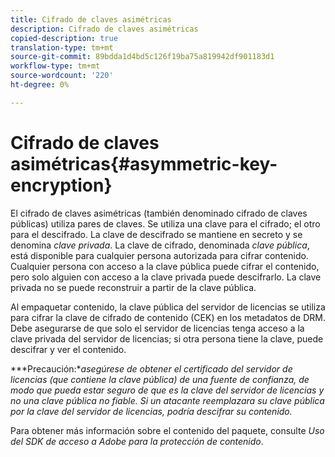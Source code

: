 ```yaml
---
title: Cifrado de claves asimétricas
description: Cifrado de claves asimétricas
copied-description: true
translation-type: tm+mt
source-git-commit: 89bdda1d4bd5c126f19ba75a819942df901183d1
workflow-type: tm+mt
source-wordcount: '220'
ht-degree: 0%

---
```



# Cifrado de claves asimétricas{#asymmetric-key-encryption}

El cifrado de claves asimétricas (también denominado cifrado de claves públicas) utiliza pares de claves. Se utiliza una clave para el cifrado; el otro para el descifrado. La clave de descifrado se mantiene en secreto y se denomina *clave privada*. La clave de cifrado, denominada *clave pública*, está disponible para cualquier persona autorizada para cifrar contenido. Cualquier persona con acceso a la clave pública puede cifrar el contenido, pero solo alguien con acceso a la clave privada puede descifrarlo. La clave privada no se puede reconstruir a partir de la clave pública.

Al empaquetar contenido, la clave pública del servidor de licencias se utiliza para cifrar la clave de cifrado de contenido (CEK) en los metadatos de DRM. Debe asegurarse de que solo el servidor de licencias tenga acceso a la clave privada del servidor de licencias; si otra persona tiene la clave, puede descifrar y ver el contenido.

***Precaución:**asegúrese de obtener el certificado del servidor de licencias (que contiene la clave pública) de una fuente de confianza, de modo que pueda estar seguro de que es la clave del servidor de licencias y no una clave pública no fiable. Si un atacante reemplazara su clave pública por la clave del servidor de licencias, podría descifrar su contenido.*

Para obtener más información sobre el contenido del paquete, consulte *Uso del SDK de acceso a Adobe para la protección de contenido*.

